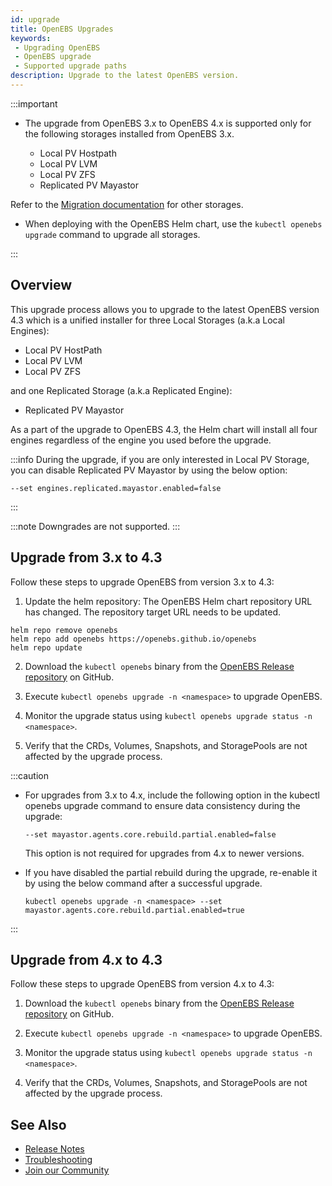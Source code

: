 ```yaml
---
id: upgrade
title: OpenEBS Upgrades
keywords:
 - Upgrading OpenEBS
 - OpenEBS upgrade
 - Supported upgrade paths
description: Upgrade to the latest OpenEBS version.
---
```


:::important
- The upgrade from OpenEBS 3.x to OpenEBS 4.x is supported only for the following storages installed from OpenEBS 3.x.

    - Local PV Hostpath
    - Local PV LVM
    - Local PV ZFS
    - Replicated PV Mayastor

Refer to the [Migration documentation](../user-guides/data-migration/migration-overview.md) for other storages.

- When deploying with the OpenEBS Helm chart, use the `kubectl openebs upgrade` command to upgrade all storages.

:::

## Overview

This upgrade process allows you to upgrade to the latest OpenEBS version 4.3 which is a unified installer for three Local Storages (a.k.a Local Engines):
- Local PV HostPath
- Local PV LVM 
- Local PV ZFS 

and one Replicated Storage (a.k.a Replicated Engine):
- Replicated PV Mayastor

As a part of the upgrade to OpenEBS 4.3, the Helm chart will install all four engines regardless of the engine you used before the upgrade. 

:::info
During the upgrade, if you are only interested in Local PV Storage, you can disable Replicated PV Mayastor by using the below option:

```
--set engines.replicated.mayastor.enabled=false
```
:::

:::note
Downgrades are not supported.
:::

## Upgrade from 3.x to 4.3

Follow these steps to upgrade OpenEBS from version 3.x to 4.3:

1. Update the helm repository: The OpenEBS Helm chart repository URL has changed. The repository target URL needs to be updated.

```
helm repo remove openebs
helm repo add openebs https://openebs.github.io/openebs
helm repo update
```

2. Download the `kubectl openebs` binary from the [OpenEBS Release repository](https://github.com/openebs/openebs/releases) on GitHub.

3. Execute `kubectl openebs upgrade -n <namespace>` to upgrade OpenEBS.

4. Monitor the upgrade status using `kubectl openebs upgrade status -n <namespace>`.

5. Verify that the CRDs, Volumes, Snapshots, and StoragePools are not affected by the upgrade process.

:::caution
- For upgrades from 3.x to 4.x, include the following option in the kubectl openebs upgrade command to ensure data consistency during the upgrade:

  ```
  --set mayastor.agents.core.rebuild.partial.enabled=false
  ```

  This option is not required for upgrades from 4.x to newer versions.

- If you have disabled the partial rebuild during the upgrade, re-enable it by using the below command after a successful upgrade.
  
  ```
  kubectl openebs upgrade -n <namespace> --set mayastor.agents.core.rebuild.partial.enabled=true
  ```

:::

## Upgrade from 4.x to 4.3

Follow these steps to upgrade OpenEBS from version 4.x to 4.3:

1. Download the `kubectl openebs` binary from the [OpenEBS Release repository](https://github.com/openebs/openebs/releases) on GitHub.

2. Execute `kubectl openebs upgrade -n <namespace>` to upgrade OpenEBS.

3. Monitor the upgrade status using `kubectl openebs upgrade status -n <namespace>`.

4. Verify that the CRDs, Volumes, Snapshots, and StoragePools are not affected by the upgrade process.

## See Also

- [Release Notes](../releases.md)
- [Troubleshooting](../troubleshooting/troubleshooting-local-storage.md)
- [Join our Community](../community.md)